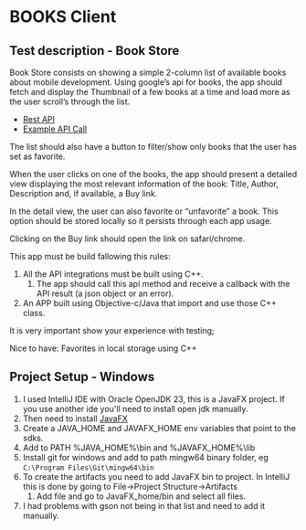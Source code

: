 # BOOKS Client
## Test description - Book Store
Book Store consists on showing a simple 2-column list of available books about mobile development.
Using google’s api for books, the app should fetch and display the Thumbnail of a few books at a time and load more as the user scroll’s through the list.

- [Rest API](https://developers.google.com/books/docs/v1/getting_started#REST)
- [Example API Call](https://www.googleapis.com/books/v1/volumes?q=ios&maxResults=20&startIndex=0)

The list should also have a button to filter/show only books that the user has set as favorite.

When the user clicks on one of the books, the app should present a detailed view displaying the most relevant information of the book: Title, Author, Description and, if available, a Buy link.

In the detail view, the user can also favorite or “unfavorite” a book. This option should be stored locally so it persists through each app usage.

Clicking on the Buy link should open the link on safari/chrome.

This app must be build fallowing this rules:
1. All the API integrations must be built using C++.
    1. The app should call this api method and receive a callback with the API result (a json object or
an error).
2. An APP built using Objective-c/Java that import and use those C++ class.

It is very important show your experience with testing;

Nice to have: Favorites in local storage using C++

## Project Setup - Windows
1. I used IntelliJ IDE with Oracle OpenJDK 23, this is a JavaFX project. If you use another ide you'll need to install open jdk manually.
2. Then need to install [JavaFX](https://gluonhq.com/products/javafx/)
3. Create a JAVA_HOME and JAVAFX_HOME env variables that point to the sdks.
4. Add to PATH %JAVA_HOME%\bin and %JAVAFX_HOME%\lib
5. Install git for windows and add to path mingw64 binary folder, eg `C:\Program Files\Git\mingw64\bin`
6. To create the artifacts you need to add JavaFX bin to project. In IntelliJ this is done by going to File->Project Structure->Artifacts 
   1. Add file and go to JavaFX_home/bin and select all files.
7. I had problems with gson not being in that list and need to add it manually.

